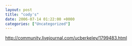 ```yaml
---
layout: post
title: "cody's"
date: 2006-07-14 01:22:00 +0000
categories: ["Uncategorized"]
---
```


http://community.livejournal.com/ucberkeley/1799483.html